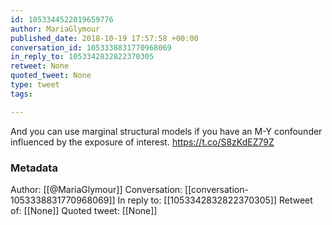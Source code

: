 ```yaml
---
id: 1053344522019659776
author: MariaGlymour
published_date: 2018-10-19 17:57:58 +00:00
conversation_id: 1053338831770968069
in_reply_to: 1053342832822370305
retweet: None
quoted_tweet: None
type: tweet
tags:

---
```


And you can use marginal structural models if you have an M-Y confounder influenced by the exposure of interest. https://t.co/S8zKdEZ79Z

### Metadata

Author: [[@MariaGlymour]]
Conversation: [[conversation-1053338831770968069]]
In reply to: [[1053342832822370305]]
Retweet of: [[None]]
Quoted tweet: [[None]]
